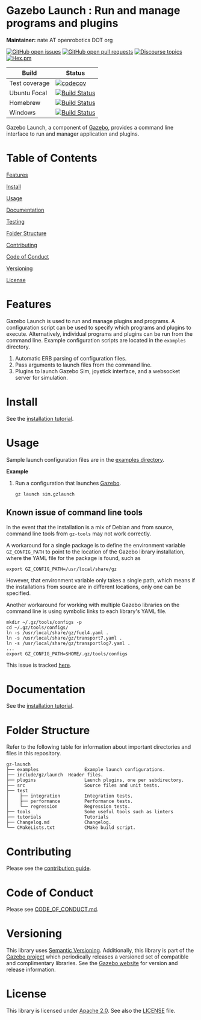 # Gazebo Launch : Run and manage programs and plugins

**Maintainer:** nate AT openrobotics DOT org

[![GitHub open issues](https://img.shields.io/github/issues-raw/gazebosim/gz-launch.svg)](https://github.com/gazebosim/gz-launch/issues)
[![GitHub open pull requests](https://img.shields.io/github/issues-pr-raw/gazebosim/gz-launch.svg)](https://github.com/gazebosim/gz-launch/pulls)
[![Discourse topics](https://img.shields.io/discourse/https/community.gazebosim.org/topics.svg)](https://community.gazebosim.org)
[![Hex.pm](https://img.shields.io/hexpm/l/plug.svg)](https://www.apache.org/licenses/LICENSE-2.0)

Build | Status
-- | --
Test coverage | [![codecov](https://codecov.io/gh/gazebosim/gz-launch/branch/main/graph/badge.svg)](https://codecov.io/gh/gazebosim/gz-launch)
Ubuntu Focal | [![Build Status](https://build.osrfoundation.org/buildStatus/icon?job=ignition_launch-ci-main-focal-amd64)](https://build.osrfoundation.org/job/ignition_launch-ci-main-focal-amd64)
Homebrew      | [![Build Status](https://build.osrfoundation.org/buildStatus/icon?job=ignition_launch-ci-main-homebrew-amd64)](https://build.osrfoundation.org/job/ignition_launch-ci-main-homebrew-amd64)
Windows       | [![Build Status](https://build.osrfoundation.org/job/ign_launch-ci-win/badge/icon)](https://build.osrfoundation.org/job/ign_launch-ci-win/)

Gazebo Launch, a component of [Gazebo](https://gazebosim.org), provides a command line interface
to run and manager application and plugins.

# Table of Contents

[Features](#features)

[Install](#install)

[Usage](#usage)

[Documentation](#documentation)

[Testing](#testing)

[Folder Structure](#folder-structure)

[Contributing](#contributing)

[Code of Conduct](#code-of-conduct)

[Versioning](#versioning)

[License](#license)

# Features

Gazebo Launch is used to run and manage plugins and programs. A
configuration script can be used to specify which programs and plugins to
execute. Alternatively, individual programs and plugins can be run from the
command line. Example configuration scripts are located in the `examples`
directory.

1. Automatic ERB parsing of configuration files.
1. Pass arguments to launch files from the command line.
1. Plugins to launch Gazebo Sim, joystick interface, and a websocket server for
   simulation.

# Install

See the [installation tutorial](https://gazebosim.org/api/launch/5.0/install.html).

# Usage

Sample launch configuration files are in the [examples directory](https://github.com/gazebosim/gz-launch/blob/main/examples/).

**Example**

1. Run a configuration that launches [Gazebo](https://gazebosim.org/libs/gazebo).

    ```
    gz launch sim.gzlaunch
    ```

## Known issue of command line tools

In the event that the installation is a mix of Debian and from source, command
line tools from `gz-tools` may not work correctly.

A workaround for a single package is to define the environment variable
`GZ_CONFIG_PATH` to point to the location of the Gazebo library installation,
where the YAML file for the package is found, such as
```
export GZ_CONFIG_PATH=/usr/local/share/gz
```

However, that environment variable only takes a single path, which means if the
installations from source are in different locations, only one can be specified.

Another workaround for working with multiple Gazebo libraries on the command
line is using symbolic links to each library's YAML file.
```
mkdir ~/.gz/tools/configs -p
cd ~/.gz/tools/configs/
ln -s /usr/local/share/gz/fuel4.yaml .
ln -s /usr/local/share/gz/transport7.yaml .
ln -s /usr/local/share/gz/transportlog7.yaml .
...
export GZ_CONFIG_PATH=$HOME/.gz/tools/configs
```

This issue is tracked [here](https://github.com/gazebosim/gz-tools/issues/8).

# Documentation

See the [installation tutorial](https://gazebosim.org/api/launch/5.0/install.html).

# Folder Structure

Refer to the following table for information about important directories and files in this repository.

```
gz-launch
├── examples                 Example launch configurations.
├── include/gz/launch  Header files.
├── plugins                  Launch plugins, one per subdirectory.
├── src                      Source files and unit tests.
├── test
│    ├── integration         Integration tests.
│    ├── performance         Performance tests.
│    └── regression          Regression tests.
├── tools                    Some useful tools such as linters
├── tutorials                Tutorials
├── Changelog.md             Changelog.
└── CMakeLists.txt           CMake build script.
```

# Contributing

Please see the [contribution guide](https://gazebosim.org/docs/all/contributing).

# Code of Conduct

Please see
[CODE_OF_CONDUCT.md](https://github.com/gazebosim/gz-sim/blob/main/CODE_OF_CONDUCT.md).

# Versioning

This library uses [Semantic Versioning](https://semver.org/). Additionally, this library is part of the [Gazebo project](https://gazebosim.org) which periodically releases a versioned set of compatible and complimentary libraries. See the [Gazebo website](https://gazebosim.org) for version and release information.

# License

This library is licensed under [Apache 2.0](https://www.apache.org/licenses/LICENSE-2.0). See also the [LICENSE](https://github.com/gazebosim/gz-launch/blob/main/LICENSE) file.
